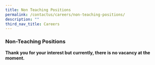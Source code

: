```yaml
---
title: Non Teaching Positions
permalink: /contactus/careers/non-teaching-positions/
description: ""
third_nav_title: Careers
---
```

### Non-Teaching Positions
**Thank you for your interest but currently, there is no vacancy at the moment.**
